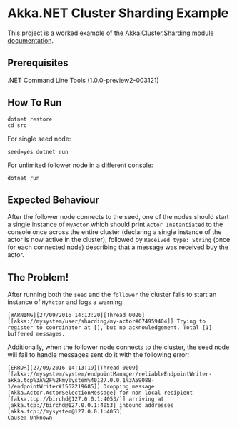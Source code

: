 # Akka.NET Cluster Sharding Example

This project is a worked example of the [Akka.Cluster.Sharding module documentation](http://getakka.net/docs/clustering/cluster-sharding).

## Prerequisites

.NET Command Line Tools (1.0.0-preview2-003121)

## How To Run

```
dotnet restore
cd src
```

For single seed node:
```
seed=yes dotnet run
```

For unlimited follower node in a different console:
```
dotnet run
```

## Expected Behaviour

After the follower node connects to the seed, one of the nodes should start a 
single instance of `MyActor` which should print `Actor Instantiated` to the console 
once across the entire cluster (declaring a single instance of the actor is now
active in the cluster), followed by `Received type: String` (once for each connected node)
describing that a message was received buy the actor.

## The Problem!

After running both the `seed` and the `follower` the cluster fails to start an instance
of `MyActor` and logs a warning:

```
[WARNING][27/09/2016 14:13:20][Thread 0020][[akka://mysystem/user/sharding/my-actor#674959404]] Trying to register to coordinator at [], but no acknowledgement. Total [1] buffered messages.
```

Additionally, when the follower node connects to the cluster, the seed node will fail
to handle messages sent do it with the following error:

```
[ERROR][27/09/2016 14:13:19][Thread 0009][[akka://mysystem/system/endpointManager/reliableEndpointWriter-akka.tcp%3A%2F%2Fmysystem%40127.0.0.1%3A59088-1/endpointWriter#1562219685]] Dropping message [Akka.Actor.ActorSelectionMessage] for non-local recipient [[akka.tcp://birchd@127.0.0.1:4053/]] arriving at [akka.tcp://birchd@127.0.0.1:4053] inbound addresses [akka.tcp://mysystem@127.0.0.1:4053]
Cause: Unknown
```
